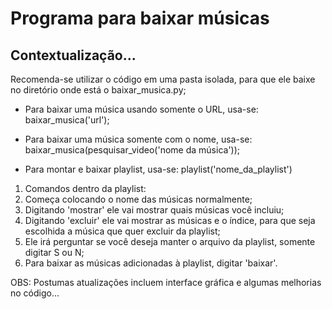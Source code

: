 # Programa para baixar músicas

## Contextualização...

Recomenda-se utilizar o código em uma pasta isolada, para que ele baixe no diretório onde está o baixar_musica.py;

- Para baixar uma música usando somente o URL, usa-se: baixar_musica('url');

- Para baixar uma música somente com o nome, usa-se: baixar_musica(pesquisar_video('nome da música'));

- Para montar e baixar playlist, usa-se: playlist('nome_da_playlist')
1. Comandos dentro da playlist:
2. Começa colocando o nome das músicas normalmente;
3. Digitando 'mostrar' ele vai mostrar quais músicas você incluiu;
4. Digitando 'excluir' ele vai mostrar as músicas e o índice, para que seja escolhida a música que quer excluir da playlist;
5. Ele irá perguntar se você deseja manter o arquivo da playlist, somente digitar S ou N;
6. Para baixar as músicas adicionadas à playlist, digitar 'baixar'.

OBS: Postumas atualizações incluem interface gráfica e algumas melhorias no código...
